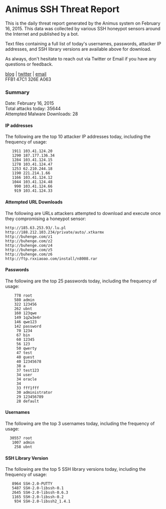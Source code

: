# Animus SSH Threat Report

This is the daily threat report generated by the Animus system on February 16, 2015. This data was collected by various SSH honeypot sensors around the Internet and published by a bot.  

Text files containing a full list of today's usernames, passwords, attacker IP addresses, and SSH library versions are available above for download.  

As always, don't hesitate to reach out via Twitter or Email if you have any questions or feedback.  

[blog](http://morris.guru) | [twitter](https://twitter.com/andrew___morris) | [email](mailto:andrew@morris.guru)  
FFB1 47C1 326E A063  

### Summary

Date: February 16, 2015  
Total attacks today: 35644  
Attempted Malware Downloads: 28 

#### IP addresses
The following are the top 10 attacker IP addresses today, including the frequency of usage:
```
   1911 103.41.124.20
   1290 187.177.136.34
   1284 103.41.124.15
   1278 103.41.124.47
   1253 62.210.244.18
   1190 221.214.1.66
   1166 103.41.124.12
   1044 103.41.124.48
    990 103.41.124.66
    919 103.41.124.33
```

#### Attempted URL Downloads
The following are URLs attackers attempted to download and execute once they compromising a honeypot sensor:
```
http://185.63.253.93/.lu.pl
http://188.212.103.234/private/auto/.xtkarmx
http://buhenge.com/z1
http://buhenge.com/z2
http://buhenge.com/z4
http://buhenge.com/z5
http://buhenge.com/z6
http://ftp.rxxiaoao.com/install/n8008.rar
```

#### Passwords
The following are the top 25 passwords today, including the frequency of usage:
```
    778 root
    580 admin
    322 123456
    262 ubnt
    160 123qwe
    149 1q2w3e4r
    146 qwe123
    142 password
     70 1234
     67 bin
     60 12345
     56 123
     50 qwerty
     47 test
     40 guest
     40 12345678
     38 a
     37 test123
     34 user
     34 oracle
     34 
     33 fff1fff
     30 administrator
     29 123456789
     28 default
```

#### Usernames
The following are the top 3 usernames today, including the frequency of usage:
```
  30557 root
   1007 admin
    258 ubnt
```

#### SSH Library Version
The following are the top 5 SSH library versions today, including the frequency of usage:
```
   8964 SSH-2.0-PUTTY
   5487 SSH-2.0-libssh-0.1
   2645 SSH-2.0-libssh-0.6.3
   1165 SSH-2.0-libssh-0.2
    934 SSH-2.0-libssh2_1.4.1
```

